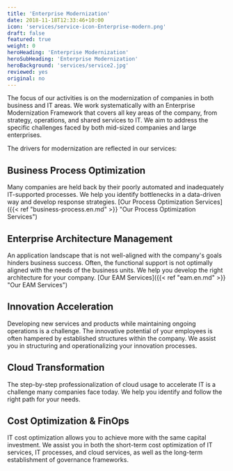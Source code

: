 ```yaml
---
title: 'Enterprise Modernization'
date: 2018-11-18T12:33:46+10:00
icon: 'services/service-icon-Enterprise-modern.png'
draft: false
featured: true
weight: 0
heroHeading: 'Enterprise Modernization'
heroSubHeading: 'Enterprise Modernization'
heroBackground: 'services/service2.jpg'
reviewed: yes
original: no
---
```

The focus of our activities is on the modernization of companies in both business and IT areas. We work systematically with an Enterprise Modernization Framework that covers all key areas of the company, from strategy, operations, and shared services to IT. We aim to address the specific challenges faced by both mid-sized companies and large enterprises.

The drivers for modernization are reflected in our services:

## Business Process Optimization

Many companies are held back by their poorly automated and inadequately IT-supported processes. We help you identify bottlenecks in a data-driven way and develop response strategies. [Our Process Optimization Services]({{< ref "business-process.en.md" >}} "Our Process Optimization Services")

## Enterprise Architecture Management

An application landscape that is not well-aligned with the company's goals hinders business success. Often, the functional support is not optimally aligned with the needs of the business units. We help you develop the right architecture for your company. [Our EAM Services]({{< ref "eam.en.md" >}} "Our EAM Services")

## Innovation Acceleration

Developing new services and products while maintaining ongoing operations is a challenge. The innovative potential of your employees is often hampered by established structures within the company. We assist you in structuring and operationalizing your innovation processes.

## Cloud Transformation

The step-by-step professionalization of cloud usage to accelerate IT is a challenge many companies face today. We help you identify and follow the right path for your needs.

## Cost Optimization & FinOps

IT cost optimization allows you to achieve more with the same capital investment. We assist you in both the short-term cost optimization of IT services, IT processes, and cloud services, as well as the long-term establishment of governance frameworks.